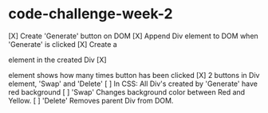 # code-challenge-week-2

[X] Create 'Generate' button on DOM
[X] Append Div element to DOM when 'Generate' is clicked
[X] Create a <p> element in the created Div 
[X] <p> element shows how many times button has been clicked
[X] 2 buttons in Div element, 'Swap' and 'Delete'
[ ] In CSS: All Div's created by 'Generate' have red background
[ ] 'Swap' Changes background color between Red and Yellow.
[ ] 'Delete' Removes parent Div from DOM. 